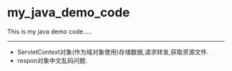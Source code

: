 # my_java_demo_code
This is my java demo code.....


----------
- ServletContext对象(作为域对象使用)存储数据,请求转发,获取资源文件.
- respon对象中文乱码问题.
